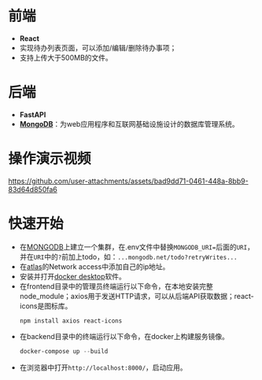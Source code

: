 # 前端

- **React**
- 实现待办列表页面，可以添加/编辑/删除待办事项；
- 支持上传大于500MB的文件。

# 后端

- **FastAPI**
- [**MongoDB**](https://www.mongodb.com/zh-cn)：为web应用程序和互联网基础设施设计的数据库管理系统。

# 操作演示视频



https://github.com/user-attachments/assets/bad9dd71-0461-448a-8bb9-83d64d850fa6



# 快速开始  


- 在[MONGODB](https://www.mongodb.com/)上建立一个集群，在.env文件中替换`MONGODB_URI=`后面的`URI`，并在`URI`中的`?`前加上todo，如：`...mongodb.net/todo?retryWrites...`
- 在[atlas](https://cloud.mongodb.com/v2/68aa8af742cc0533dc0d9caa#/security/network/accessList)的Network access中添加自己的ip地址。
- 安装并打开[docker desktop](https://docs.docker.com/)软件。
- 在frontend目录中的管理员终端运行以下命令，在本地安装完整node_module；axios用于发送HTTP请求，可以从后端API获取数据；react-icons是图标库。
	```
	npm install axios react-icons
	```
- 在backend目录中的终端运行以下命令，在docker上构建服务镜像。  
	```powershell  
	docker-compose up --build  
	```  
- 在浏览器中打开`http://localhost:8000/`，启动应用。
